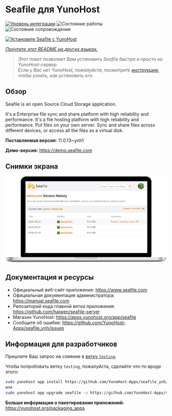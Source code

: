 <!--
Важно: этот README был автоматически сгенерирован <https://github.com/YunoHost/apps/tree/master/tools/readme_generator>
Он НЕ ДОЛЖЕН редактироваться вручную.
-->

# Seafile для YunoHost

[![Уровень интеграции](https://dash.yunohost.org/integration/seafile.svg)](https://ci-apps.yunohost.org/ci/apps/seafile/) ![Состояние работы](https://ci-apps.yunohost.org/ci/badges/seafile.status.svg) ![Состояние сопровождения](https://ci-apps.yunohost.org/ci/badges/seafile.maintain.svg)

[![Установите Seafile с YunoHost](https://install-app.yunohost.org/install-with-yunohost.svg)](https://install-app.yunohost.org/?app=seafile)

*[Прочтите этот README на других языках.](./ALL_README.md)*

> *Этот пакет позволяет Вам установить Seafile быстро и просто на YunoHost-сервер.*  
> *Если у Вас нет YunoHost, пожалуйста, посмотрите [инструкцию](https://yunohost.org/install), чтобы узнать, как установить его.*

## Обзор

Seafile is an open Source Cloud Storage application.

It's a Enterprise file sync and share platform with high reliability and performance. It's a file hosting platform with high reliability and performance. Put files on your own server. Sync and share files across different devices, or access all the files as a virtual disk.


**Поставляемая версия:** 11.0.13~ynh1

**Демо-версия:** <https://demo.seafile.com>

## Снимки экрана

![Снимок экрана Seafile](./doc/screenshots/screenshot.png)

## Документация и ресурсы

- Официальный веб-сайт приложения: <https://www.seafile.com>
- Официальная документация администратора: <https://manual.seafile.com>
- Репозиторий кода главной ветки приложения: <https://github.com/haiwen/seafile-server>
- Магазин YunoHost: <https://apps.yunohost.org/app/seafile>
- Сообщите об ошибке: <https://github.com/YunoHost-Apps/seafile_ynh/issues>

## Информация для разработчиков

Пришлите Ваш запрос на слияние в [ветку `testing`](https://github.com/YunoHost-Apps/seafile_ynh/tree/testing).

Чтобы попробовать ветку `testing`, пожалуйста, сделайте что-то вроде этого:

```bash
sudo yunohost app install https://github.com/YunoHost-Apps/seafile_ynh/tree/testing --debug
или
sudo yunohost app upgrade seafile -u https://github.com/YunoHost-Apps/seafile_ynh/tree/testing --debug
```

**Больше информации о пакетировании приложений:** <https://yunohost.org/packaging_apps>

